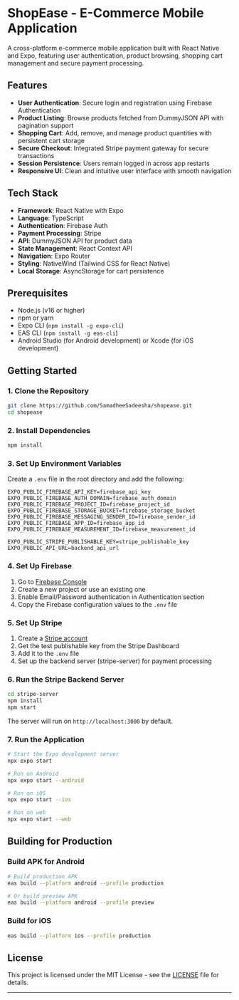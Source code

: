 # ShopEase - E-Commerce Mobile Application

A cross-platform e-commerce mobile application built with React Native and Expo, featuring user authentication, product browsing, shopping cart management and secure payment processing.

## Features

- **User Authentication**: Secure login and registration using Firebase Authentication
- **Product Listing**: Browse products fetched from DummyJSON API with pagination support
- **Shopping Cart**: Add, remove, and manage product quantities with persistent cart storage
- **Secure Checkout**: Integrated Stripe payment gateway for secure transactions
- **Session Persistence**: Users remain logged in across app restarts
- **Responsive UI**: Clean and intuitive user interface with smooth navigation

## Tech Stack

- **Framework**: React Native with Expo
- **Language**: TypeScript
- **Authentication**: Firebase Auth
- **Payment Processing**: Stripe
- **API**: DummyJSON API for product data
- **State Management**: React Context API
- **Navigation**: Expo Router
- **Styling**: NativeWind (Tailwind CSS for React Native)
- **Local Storage**: AsyncStorage for cart persistence

## Prerequisites

- Node.js (v16 or higher)
- npm or yarn
- Expo CLI (`npm install -g expo-cli`)
- EAS CLI (`npm install -g eas-cli`)
- Android Studio (for Android development) or Xcode (for iOS development)

## Getting Started

### 1. Clone the Repository

```bash
git clone https://github.com/SamadheeSadeesha/shopease.git
cd shopease
```

### 2. Install Dependencies

```bash
npm install
```

### 3. Set Up Environment Variables

Create a `.env` file in the root directory and add the following:

```env
EXPO_PUBLIC_FIREBASE_API_KEY=firebase_api_key
EXPO_PUBLIC_FIREBASE_AUTH_DOMAIN=firebase_auth_domain
EXPO_PUBLIC_FIREBASE_PROJECT_ID=firebase_project_id
EXPO_PUBLIC_FIREBASE_STORAGE_BUCKET=firebase_storage_bucket
EXPO_PUBLIC_FIREBASE_MESSAGING_SENDER_ID=firebase_sender_id
EXPO_PUBLIC_FIREBASE_APP_ID=firebase_app_id
EXPO_PUBLIC_FIREBASE_MEASUREMENT_ID=firebase_measurement_id

EXPO_PUBLIC_STRIPE_PUBLISHABLE_KEY=stripe_publishable_key
EXPO_PUBLIC_API_URL=backend_api_url
```

### 4. Set Up Firebase

1. Go to [Firebase Console](https://console.firebase.google.com/)
2. Create a new project or use an existing one
3. Enable Email/Password authentication in Authentication section
4. Copy the Firebase configuration values to the `.env` file

### 5. Set Up Stripe

1. Create a [Stripe account](https://stripe.com/)
2. Get the test publishable key from the Stripe Dashboard
3. Add it to the `.env` file
4. Set up the backend server (stripe-server) for payment processing

### 6. Run the Stripe Backend Server

```bash
cd stripe-server
npm install
npm start
```

The server will run on `http://localhost:3000` by default.

### 7. Run the Application

```bash
# Start the Expo development server
npx expo start

# Run on Android
npx expo start --android

# Run on iOS
npx expo start --ios

# Run on web
npx expo start --web
```

## Building for Production

### Build APK for Android

```bash
# Build production APK
eas build --platform android --profile production

# Or build preview APK
eas build --platform android --profile preview
```

### Build for iOS

```bash
eas build --platform ios --profile production
```

## License

This project is licensed under the MIT License - see the [LICENSE](LICENSE) file for details.

---
